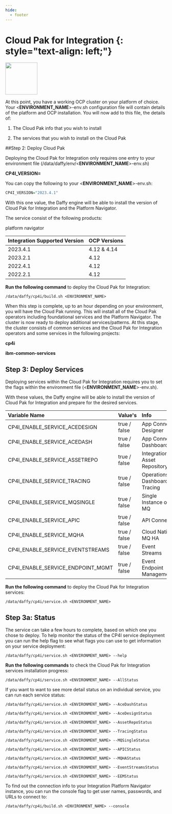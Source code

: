 ```yaml
---
hide:
  - footer
---
```

<script>
  document.title = "Cloud Pak - Integration";
</script>
Cloud Pak for Integration {: style="text-align: left;"}
===============
<img src='../images/integration.png'
       style="width:100px;height:100px;"/>

At this point, you have a working OCP cluster on your platform of choice. Your <**ENVIRONMENT_NAME**>-env.sh configuration file will contain details of the platform and OCP installation. You will now add to this file, the details of:

1) The Cloud Pak info that you wish to install

2) The services that you wish to install on the Cloud Pak

##Step 2: Deploy Cloud Pak

Deploying the Cloud Pak for Integration only requires one entry to your environment file (/data/daffy/env/<**ENVIRONMENT_NAME**>-env.sh)

**CP4I_VERSION=<version>**

You can copy the following to your <**ENVIRONMENT_NAME**>-env.sh:

```R
CP4I_VERSION="2023.4.1"
```

With this one value, the Daffy engine will be able to install the version of Cloud Pak for Integration and the Platform Navigator.

The service consist of the following products:

platform navigator

| Integration Supported Version    | OCP Versions |
| :---      |    :----    |
| 2023.4.1     | 4.12 & 4.14     |
| 2023.2.1     | 4.12     |
| 2022.4.1     | 4.12     |
| 2022.2.1     | 4.12     |

**Run the following command** to deploy the Cloud Pak for Integration:

```
/data/daffy/cp4i/build.sh <ENVIRONMENT_NAME>
```

When this step is complete, up to an hour depending on your environment, you will have the Cloud Pak running. This will install all of the Cloud Pak operators including foundational services and the Platform Navigator. The cluster is now ready to deploy additional services/patterns.  At this stage, the cluster consists of common services and the Cloud Pak for Integration operators and some services in the following projects:

**cp4i**

**ibm-common-services**

## Step 3: Deploy Services

Deploying services within the Cloud Pak for Integration requires you to set the flags within the environment file (<**ENVIRONMENT_NAME**>-env.sh).

With these values, the Daffy engine will be able to install the version of Cloud Pak for Integration and prepare for the desired services.

| Variable Name| Value's |Info | Required |
| :---------   | :----  | :-----------------   |  :----  |  
| CP4I_ENABLE_SERVICE_ACEDESIGN | true / false   | App Connect Designer |   No  |
| CP4I_ENABLE_SERVICE_ACEDASH | true / false   | App Connect Dashboard |  No  |
| CP4I_ENABLE_SERVICE_ASSETREPO | true / false   | Integration Asset Repository |   No  |
| CP4I_ENABLE_SERVICE_TRACING | true / false   | Operations Dashboard Tracing |  No  |
| CP4I_ENABLE_SERVICE_MQSINGLE | true / false   | Single Instance of MQ |   No  |
| CP4I_ENABLE_SERVICE_APIC | true / false   | API Connect |  No  |
| CP4I_ENABLE_SERVICE_MQHA | true / false   | Cloud Native MQ HA |   No  |
| CP4I_ENABLE_SERVICE_EVENTSTREAMS | true / false   | Event Streams |  No  |
| CP4I_ENABLE_SERVICE_ENDPOINT_MGMT | true / false   | Event Endpoint Management |  No  |

**Run the following command** to deploy the Cloud Pak for Integration services:

```
/data/daffy/cp4i/service.sh <ENVIRONMENT_NAME>
```
## Step 3a: Status

The service can take a few hours to complete, based on which one you chose to deploy. To help monitor the status of the CP4I service deployment you can run the help flag to see what flags you can use to get information on your service deployment:

```
/data/daffy/cp4i/service.sh <ENVIRONMENT_NAME> --help
```

**Run the following commands** to check the Cloud Pak for Integration services installation progress:

```
/data/daffy/cp4i/service.sh <ENVIRONMENT_NAME> --AllStatus
```

If you want to want to see more detail status on an individual service, you can run each service status:

```
/data/daffy/cp4i/service.sh <ENVIRONMENT_NAME> --AceDashStatus
```
```
/data/daffy/cp4i/service.sh <ENVIRONMENT_NAME> --AceDesignStatus
```
```
/data/daffy/cp4i/service.sh <ENVIRONMENT_NAME> --AssetRepoStatus
```
```
/data/daffy/cp4i/service.sh <ENVIRONMENT_NAME> --TracingStatus
```
```
/data/daffy/cp4i/service.sh <ENVIRONMENT_NAME> --MQSingleStatus
```
```
/data/daffy/cp4i/service.sh <ENVIRONMENT_NAME> --APICStatus
```
```
/data/daffy/cp4i/service.sh <ENVIRONMENT_NAME> --MQHAStatus
```
```
/data/daffy/cp4i/service.sh <ENVIRONMENT_NAME> --EventStreamsStatus
```
```
/data/daffy/cp4i/service.sh <ENVIRONMENT_NAME> --EEMStatus
```
To find out the connection info to your Integration Platform Navigator instance, you can run the console flag to get user names, passwords, and URLs to connect to:

```
/data/daffy/cp4i/build.sh <ENVIRONMENT_NAME> --console
```
